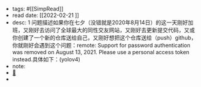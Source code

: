 - tags: #[[SimpRead]]
- read date: [[2022-02-21  ]]
- desc: 1 问题描述如果你在七夕（没错就是2020年8月14日）的这一天刚好加班，又刚好去访问了全球最大的同性交友网站，又刚好去更新提交代码，又或你创建了一个新的仓库送给自己，又刚好想把这个仓库送给（push）github，你就刚好会遇到这个问题：remote: Support for password authentication was removed on August 13, 2021. Please use a personal access token instead.具体如下：(yolov4)
- note:
- [📌](<http://localhost:7026/reading/20?title=github 开发人员在七夕搞事情：remote- Support for password authentication was removed on August 13, 2021._星空 - CSDN 博客_github 七夕#id=1645427967838>)
-